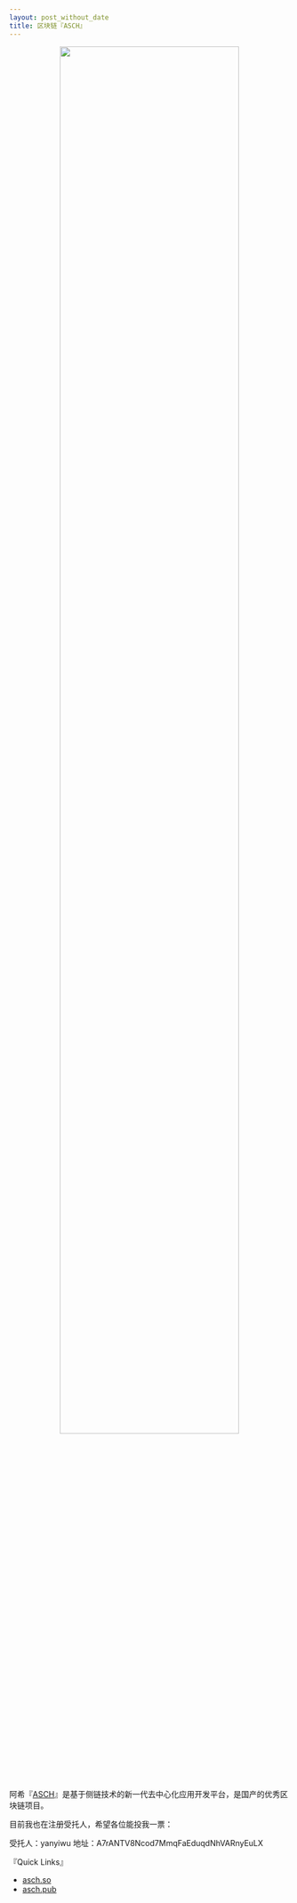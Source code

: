 ```yaml
---
layout: post_without_date
title: 区块链『ASCH』
---
```


<center>
<img src="http://7viirv.com1.z0.glb.clouddn.com/xas.jpg" class="photo", style="width:80%"></img>  
</center>  

阿希『[ASCH](https://www.asch.so/)』是基于侧链技术的新一代去中心化应用开发平台，是国产的优秀区块链项目。

目前我也在注册受托人，希望各位能投我一票：

受托人：yanyiwu
地址：A7rANTV8Ncod7MmqFaEduqdNhVARnyEuLX  

『Quick Links』

+ [asch.so](https://www.asch.so/)
+ [asch.pub](http://asch.pub/)
